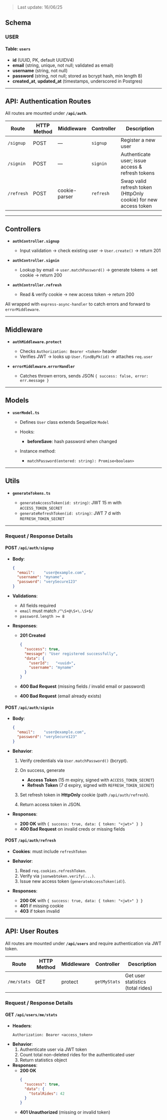 > Last update: 16/06/25

## Schema

### USER

#### Table: `users`

* **id** (UUID, PK, default UUIDV4)
* **email** (string, unique, not null; validated as email)
* **username** (string, not null)
* **password** (string, not null; stored as bcrypt hash, min length 8)
* **created\_at**, **updated\_at** (timestamps, underscored in Postgres)

---

## API: Authentication Routes

All routes are mounted under **`/api/auth`**.

| Route      | HTTP Method | Middleware    | Controller | Description                                                     |
| ---------- | ----------- | ------------- | ---------- | --------------------------------------------------------------- |
| `/signup`  | POST        | —             | `signup`   | Register a new user                                             |
| `/signin`  | POST        | —             | `signin`   | Authenticate user; issue access & refresh tokens                |
| `/refresh` | POST        | cookie-parser | `refresh`  | Swap valid refresh token (HttpOnly cookie) for new access token |


---

## Controllers

* **`authController.signup`**

  * Input validation → check existing user → `User.create()` → return 201
* **`authController.signin`**

  * Lookup by email → `user.matchPassword()` → generate tokens → set cookie → return 200
* **`authController.refresh`**

  * Read & verify cookie → new access token → return 200

All wrapped with `express-async-handler` to catch errors and forward to `errorMiddleware`.

---

## Middleware

* **`authMiddleware.protect`**

  * Checks `Authorization: Bearer <token>` header
  * Verifies JWT → looks up `User.findByPk(id)` → attaches `req.user`

* **`errorMiddleware.errorHandler`**
  * Catches thrown errors, sends JSON `{ success: false, error: err.message }`

---

## Models

* **`userModel.ts`**

  * Defines `User` class extends Sequelize `Model`
  * Hooks:

    * **beforeSave**: hash password when changed
  * Instance method:

    * `matchPassword(entered: string): Promise<boolean>`

---

## Utils

* **`generateTokens.ts`**

  * `generateAccessToken(id: string)`: JWT 15 m with `ACCESS_TOKEN_SECRET`
  * `generateRefreshToken(id: string)`: JWT 7 d with `REFRESH_TOKEN_SECRET`

---


### Request / Response Details

#### **POST** `/api/auth/signup`

* **Body**:

  ```json
  {
    "email":    "user@example.com",
    "username": "myname",
    "password": "verySecure123"
  }
  ```
* **Validations**:

  * All fields required
  * `email` must match `/^\S+@\S+\.\S+$/`
  * `password.length >= 8`
* **Responses**:

  * **201 Created**

    ```json
    {
      "success": true,
      "message": "User registered successfully",
      "data": {
        "userId":   "<uuid>",
        "username": "myname"
      }
    }
    ```
  * **400 Bad Request** (missing fields / invalid email or password)
  * **400 Bad Request** (email already exists)

#### **POST** `/api/auth/signin`

* **Body**:

  ```json
  {
    "email":    "user@example.com",
    "password": "verySecure123"
  }
  ```
* **Behavior**:

  1. Verify credentials via `User.matchPassword()` (bcrypt).
  2. On success, generate

     * **Access Token** (15 m expiry, signed with `ACCESS_TOKEN_SECRET`)
     * **Refresh Token** (7 d expiry, signed with `REFRESH_TOKEN_SECRET`)
  3. Set refresh token in **HttpOnly** cookie (path `/api/auth/refresh`).
  4. Return access token in JSON.
* **Responses**:

  * **200 OK** with `{ success: true, data: { token: "<jwt>" } }`
  * **400 Bad Request** on invalid creds or missing fields

#### **POST** `/api/auth/refresh`

* **Cookies**: must include `refreshToken`
* **Behavior**:

  1. Read `req.cookies.refreshToken`.
  2. Verify via `jsonwebtoken.verify(...)`.
  3. Issue new access token (`generateAccessToken(id)`).
* **Responses**:

  * **200 OK** with `{ success: true, data: { token: "<jwt>" } }`
  * **401** if missing cookie
  * **403** if token invalid

---

## API: User Routes

All routes are mounted under **`/api/users`** and require authentication via JWT token.

| Route         | HTTP Method | Middleware  | Controller    | Description                          |
| ------------- | ----------- | ----------- | ------------- | ------------------------------------ |
| `/me/stats`   | GET         | protect     | `getMyStats`  | Get user statistics (total rides)    |

### Request / Response Details

#### **GET** `/api/users/me/stats`

* **Headers**:
  ```
  Authorization: Bearer <access_token>
  ```
* **Behavior**:
  1. Authenticate user via JWT token
  2. Count total non-deleted rides for the authenticated user
  3. Return statistics object
* **Responses**:
  * **200 OK**
    ```json
    {
      "success": true,
      "data": {
        "totalRides": 42
      }
    }
    ```
  * **401 Unauthorized** (missing or invalid token)


